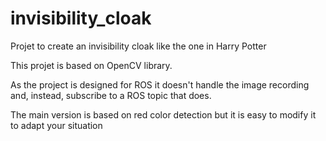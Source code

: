 # invisibility_cloak

Projet to create an invisibility cloak like the one in Harry Potter

This projet is based on OpenCV library. 

As the project is designed for ROS it doesn't handle the image recording and, instead, subscribe to a ROS topic that does. 

The main version is based on red color detection but it is easy to modify it to adapt your situation
